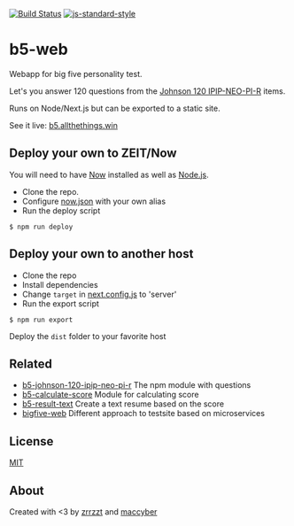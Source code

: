 [![Build Status](https://travis-ci.org/zrrrzzt/b5-web.svg?branch=master)](https://travis-ci.org/zrrrzzt/b5-web)
[![js-standard-style](https://img.shields.io/badge/code%20style-standard-brightgreen.svg?style=flat)](https://github.com/feross/standard)

# b5-web

Webapp for big five personality test.

Let's you answer 120 questions from the [Johnson 120 IPIP-NEO-PI-R](http://ipip.ori.org/30FacetNEO-PI-RItems.htm) items.

Runs on Node/Next.js but can be exported to a static site.

See it live: [b5.allthethings.win](https://b5.allthethings.win/)

## Deploy your own to ZEIT/Now

You will need to have [Now](https://zeit.co/now) installed as well as [Node.js](https://nodejs.org).

- Clone the repo.
- Configure [now.json](now.json) with your own alias
- Run the deploy script 

```
$ npm run deploy
```

## Deploy your own to another host

- Clone the repo
- Install dependencies
- Change `target` in [next.config.js](next.config.js) to 'server'
- Run the export script

```
$ npm run export
```

Deploy the `dist` folder to your favorite host


## Related
- [b5-johnson-120-ipip-neo-pi-r](https://github.com/Alheimsins/b5-johnson-120-ipip-neo-pi-r) The npm module with questions
- [b5-calculate-score](https://github.com/zrrrzzt/b5-calculate-score) Module for calculating score
- [b5-result-text](https://github.com/zrrrzzt/b5-result-text) Create a text resume based on the score
- [bigfive-web](https://github.com/Alheimsins/bigfive-web) Different approach to testsite based on microservices

## License

[MIT](LICENSE)

## About

Created with <3 by [zrrzzt](https://github.com/zrrrzzt) and [maccyber](https://github.com/maccyber)
